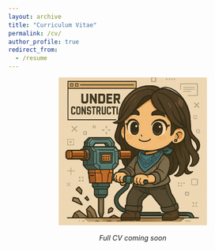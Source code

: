 ```yaml
---
layout: archive
title: "Curriculum Vitae"
permalink: /cv/
author_profile: true
redirect_from:
  - /resume
---
```


<p align="center">
  <img src="/images/under_construction_compressed.jpg" width="300" >
</p>

<p align="center">
  <em>Full CV coming soon   </em>
</p>


